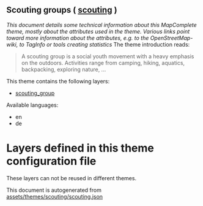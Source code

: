 [//]: # (WARNING: this file is automatically generated. Please find the sources at the bottom and edit those sources)

## Scouting groups ( [scouting](https://mapcomplete.org/scouting) )
_This document details some technical information about this MapComplete theme, mostly about the attributes used in the theme. Various links point toward more information about the attributes, e.g. to the OpenStreetMap-wiki, to TagInfo or tools creating statistics_
The theme introduction reads:

> A scouting group is a social youth movement with a heavy emphasis on the outdoors. Activities range from camping, hiking, aquatics, backpacking, exploring nature, ...

This theme contains the following layers:

 - [scouting_group](../Layers/scouting_group.md)

Available languages:

 - en
 - de

# Layers defined in this theme configuration file
These layers can not be reused in different themes.


This document is autogenerated from [assets/themes/scouting/scouting.json](https://github.com/pietervdvn/MapComplete/blob/develop/assets/themes/scouting/scouting.json)
